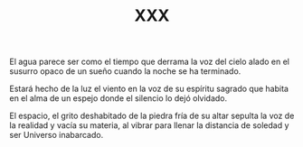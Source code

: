 ﻿---
title: XXX
categories:
- 111 sonetos
---

El agua parece ser como el tiempo
que derrama la voz del cielo alado
en el susurro opaco de un sueño
cuando la noche se ha terminado.

Estará hecho de la luz el viento
en la voz de su espíritu sagrado
que habita en el alma de un espejo
donde el silencio lo dejó olvidado.

El espacio, el grito deshabitado
de la piedra fría de su altar
sepulta la voz de la realidad
y vacía su materia, al vibrar
para llenar la distancia de soledad
y ser Universo inabarcado.


